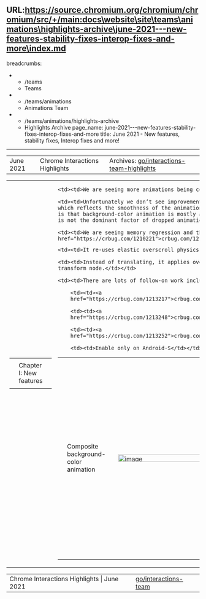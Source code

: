 URL:https://source.chromium.org/chromium/chromium/src/+/main:docs\website\site\teams\animations\highlights-archive\june-2021---new-features-stability-fixes-interop-fixes-and-more\index.md
---
breadcrumbs:
- - /teams
  - Teams
- - /teams/animations
  - Animations Team
- - /teams/animations/highlights-archive
  - Highlights Archive
page_name: june-2021---new-features-stability-fixes-interop-fixes-and-more
title: June 2021 - New features, stability fixes, Interop fixes and more!
---

<table>
<tr>

<td>June 2021</td>

<td>Chrome Interactions Highlights</td>

<td>Archives: <a href="http://go/animations-team-highlights">go/interactions-team-highlights</a></td>

</tr>
</table>

<table>
<tr>

<td><table></td>
<td><tr></td>

<td><td>Chapter I: New features</td></td>

<td></tr></td>
<td></table></td>

<td><table></td>
<td><tr></td>

<td><td>Composite background-color animation</td></td>

<td><td><img alt="image" src="https://lh4.googleusercontent.com/rHya85oxF853pbXs1D5q8q9SV2xekZtWIWWGcmYQ4s6DlvXcyGeuS_9Zk9Vb5qk73JxTEjFTzLQHUxj8laup5dbCOZ4vXP0fXUL_xtd-WNFlLQn6El0whQwe5Do1V192eHW1hJrzKA" height=19 width=283></td></td>

<td><td><img alt="image" src="https://lh5.googleusercontent.com/RNatxDtrJzdHYIC5oHcgxL7ajcpK2Iv2l2-_ShR6Idv0KXInV0qYhlB-Bh9n7Ft7UW70gucCbUWJAw0bBwMP-taUrZUjttltaiFpnzfw6Yugeniws_M4LjMjajXuT628gNL1cKRKKA" height=19 width=283></td></td>

<td><td><img alt="image" src="https://lh3.googleusercontent.com/IJMi8TbxUl9qriGc6ChrTf74Z7Bhz0Cv3kJ31Ja-JSoR4c-HKqULxw2yBiC7JZzHbExW3uuug6BEcxqyfpZCWXOh3hFEg9Njp4eALgbJLCPtJi7JZwttbKeUZqOZJIzV-BVbOlhUAQ" height=19 width=283></td></td>

<td><td><img alt="image" src="https://lh4.googleusercontent.com/hlpW92nOALGoQeoWIryCOpkDHyUL7jSqn5k41puVwjNqgz2JZNUmY5lPlHNu2udqf1xarZjBsvaeIaInsD-2Vrh4lEeGLMvg7HvKxWCEM90y_EkbUjWZcUKQ9mfT2kPs1p2b68X-mg" height=16 width=283></td></td>

<td><td><img alt="image" src="https://lh5.googleusercontent.com/Lmtm-9xfWUAEkzirIRr0U0UyWXKpC21Po57pjhX3P_Zx6_97j_yToFzmmXvL373Z2pMZs_ihciB-8qnPbqPDlzB_xXizKfkt1aiL4ynidq2PXRmOZNMawljumRcslU3kG5KmuKyT-A" height=59 width=283></td></td>

<td><td><img alt="image" src="https://lh3.googleusercontent.com/Rs6HguE0Zjz-SYNiIOZ83SbSe3Mdfb0ogO8T14iY7WAp2DOr96Jbn5HVUnjKui8AApsIToC1WJQzwPfXU6aSJh3IW_-ZjZssMtjWn9uHmwjPVSw1up81oN2B211uLI9OLLkvEkve8w" height=21 width=283></td></td>

<td><td><img alt="image" src="https://lh5.googleusercontent.com/scZffxszmv6AWdv6iaxx2_56xvqqTe6bBLPlV8hMp3SVoDKEOmFms5N48S0KIjVMteqCeu5ZWiuv93U0AdZmQhVyN6ubSRPANxtJZc6wCEywMlqNs0uTFdkFvqtNrDiGAyHIKwV4rQ" height=40 width=283></td></td>

<td><td>xidachen@ launched finch study for this feature and this <a href="https://docs.google.com/document/d/1Fkp7udbCgYqVtNf4gn-NXGVYamPrd_n0qKqalruTq6E/edit#">doc</a> summarizes its result. Here are some high-level points:</td></td>

    <td><td>We are seeing more animations being composited.</td></td>

    <td><td>Unfortunately we don’t see improvement in the “PercentDroppedFrame”,
    which reflects the smoothness of the animations overall. One possible reason
    is that background-color animation is mostly applied on small buttons and it
    is not the dominant factor of dropped animation frames.</td></td>

    <td><td>We are seeing memory regression and this is tracked by <a
    href="https://crbug.com/1210221">crbug.com/1210221</a>.</td></td>

<td><td>Moreover, this feature is now experimental, which means one can enable it by enabling “Experimental Web Platform features” in chrome://flags.</td></td>

<td><td>Capability Delegation Spec</td></td>

<td><td><img alt="image" src="https://lh5.googleusercontent.com/QZpkzz-EcZyPGYxfeNVDeC5oyrwyLaDXLDJDPXlZXIouySfVIVqPvOWJPliQFiOlc2EbyU467uu5dVFd9exgj2aYo5kg6-rg59ma-zb_Yxp7jmQdyNJb3GbX3K7t2ppDOh_tDUOD8w" height=88 width=283></td></td>

<td><td>mustaq@ finished the draft spec (<a href="https://wicg.github.io/capability-delegation/spec.html">link</a>) and it is ready for review.</td></td>

<td><td>Android 12 Overscroll</td></td>

<td><td><img alt="image" src="https://lh6.googleusercontent.com/0h7u2zpQbuiN4fQIIkFzibmx86KdLvK5X-P-vFKr1bGrj5AhP5FV5_ZMHQ6_YnWA-a24li0BjD2_JMwr5vC4FHCIunYc9StHR8m4MLuViGUoYS8xQewQYJIVIQ9nY1vTN70pCqRHzw" height=507 width=240></td></td>

<td><td>flackr@ has finished the initial version of working overscroll.</td></td>

    <td><td>It re-uses elastic overscroll physics from Mac overscroll.</td></td>

    <td><td>Instead of translating, it applies overscroll stretch on the
    transform node.</td></td>

    <td><td>There are lots of follow-on work including:</td></td>

        <td><td><a
        href="https://crbug.com/1213217">crbug.com/1213217</a></td></td>

        <td><td><a
        href="https://crbug.com/1213248">crbug.com/1213248</a></td></td>

        <td><td><a
        href="https://crbug.com/1213252">crbug.com/1213252</a></td></td>

        <td><td>Enable only on Android-S</td></td>

<td></tr></td>
<td></table></td>

<td><table></td>
<td><tr></td>

<td><td>Chapter II: Stability fixes</td></td>

<td></tr></td>
<td></table></td>

<td><table></td>
<td><tr></td>

<td><td>Fix privacy leak of visited links</td></td>

<td><td><img alt="image" src="https://lh3.googleusercontent.com/U7PEC5Lsr_AZGA2ft-FNFL1QB__w3tp_c5JqGfL20L0qnE_MSu6L3U62BNNoSEAt3GO_dAmvcgkMac1Ue0xGHp0tfU7xK0h1eK2XLksH5vlhTbAqCaNoo_8n6akgSW-6dATvDJIWrw" height=119 width=283></td></td>

<td><td>kevers@ fixed a privacy leak issue of visited links. A repro case is shown above. The fix to the issue is:</td></td>

    <td><td>Extract the visited style even if link is unvisited during style
    resolution.</td></td>

    <td><td>Generate a transition if either the visited or unvisited style
    changed.</td></td>

    <td><td>animation.effect.getKeyframes reports unvisited style regardless of
    whether visited.</td></td>

    <td><td>Visually render with the correct style. This is possible since the
    interpolation code retains a pair of colors to interpolate corresponding to
    the visited and unvisited style.</td></td>

<td><td>Fix a crash in Mac IME fix</td></td>

<td><td><img alt="image" src="https://lh5.googleusercontent.com/dpHdLwkQP2mvEqUTWU9WqebZlmcMHpkvca2sQQ_PDj6vI0xu_U5Gfuj2nZtp_1qr0sPM9ii3oWPPjHzGoT8yXVrrgF8Zoa48yDC5IrR91f9oJHF9nEqPZ63rcY_B3wkVntyVeRBHsQ" height=112 width=283></td></td>

<td><td>flackr@ fixed a crash by performing a null check.</td></td>

<td><td>Removed one fake user activation</td></td>

<td><td><img alt="image" src="https://lh6.googleusercontent.com/UFQIE4kr5dmWZAXVGBKCYupnAMRfM5mnJOZzxQV5hNium6j1f8EZNgiiYpTU3ANfDA86IdaiwzE6A5ROxhkidFQSZ6c_41ESS9MmG-4TaIUx6Qva4YSktkMXi7RzNesE_lsQ6kTVaw" height=40 width=283></td></td>

<td><td>mustaq@ fixed a fake activation issue as a suspect for <a href="https://crbug.com/1201355">a navigation problem</a>.</td></td>

    <td><td>UMA investigation revealed <a
    href="https://bugs.chromium.org/p/chromium/issues/detail?id=1082258#c7">&lt;0.005%</a>
    page loads could be affected.</td></td>

    <td><td>Tentatively removed the fake user activation notification from JS
    play() and everything seems good as before!</td></td>

<td></tr></td>
<td></table></td>

<td><table></td>
<td><tr></td>

<td><td>Chapter III: Interop fixes</td></td>

<td><td>Overscroll-behavior</td></td>

<td><td><img alt="image" src="https://lh6.googleusercontent.com/S2OGqJ8UBP5vXu-AHhhmG08aQ8vAqNZiIfalExhOPEMLceQvuMFl46LyzwWSQ8z7GuIAN72tD8D1ggtAWgoxMyyMu3fT_mq_a7C8pEzfn6AJGJQpdqNOC9TBCy0ETSsiXw1rFtJ7Pw" height=249 width=219></td></td>

<td><td>xidachen@ kept working on the <a href="https://bugs.chromium.org/p/chromium/issues/detail?id=954423">bug</a>, where chrome propagates overscroll-behavior from the &lt;body&gt; element, while by spec it should be from the &lt;html&gt; element.</td></td>

    <td><td>A detailed <a
    href="https://docs.google.com/document/d/1-pqljDgzzgRVve2oWUq237JPgtT12wcoctxbtBaHZdU/edit?ts=609ec0c2#heading=h.1xrzhx8chbuz">doc</a>
    describing the problem.</td></td>

    <td><td>Break the feature counter into two cases. (<a
    href="https://chromium-review.googlesource.com/c/chromium/src/+/2896470">CL</a>)</td></td>

    <td><td>Querying UKM table shows that google.com is the major site that have
    this problem.</td></td>

<td></tr></td>
<td></table></td>

<td><table></td>
<td><tr></td>

<td><td>Chapter IV: à la carte</td></td>

<td><td>Bisecting on Android</td></td>

<td><td><img alt="image" src="https://lh5.googleusercontent.com/m4--LoEEaNPk4c_0-r7W7qUQT-Mt9LxW1868uj1C_nkaaI0eRXELyBdeKBxezMPUxQOOYdeVdDp49kFfesUTzjUcnIH0LbsriCUxgNahkomeazrCDesL0A3wSlGxxz09goTyRACTzQ" height=197 width=283></td></td>

<td><td>skobes@ found that it is quite annoying to bisect on Android, but it is possible, and also that the tool could be improved.</td></td>

    <td><td><a
    href="https://docs.google.com/document/d/1e6IXv9hZQKeOsBx5ywjsBnqS0ZLW9kY2kald_RErJ0w/edit">go/chrome-android-bisect</a>
    contains all the details on how to bisect on Android.</td></td>

    <td><td>skobes@ used that for two recent top-controls regressions</td></td>

        <td><td><a
        href="https://crbug.com/1167400">crbug.com/1167400</a></td></td>

        <td><td><a
        href="https://crbug.com/1207888">crbug.com/1207888</a></td></td>

<td><td>AtomicString for PointerEvent type</td></td>

<td><td><img alt="image" src="https://lh4.googleusercontent.com/-60-y1VG2NM4PHDvKf5ZjwIymMNYmYsGdxDZXwvQurFZFpIpsgzJ3VtVNqtOCofZHu0HEd8rPwAk6Wx89o2n4AhjHqLYtZL-fWGiwZuf5SIcEUDafQaa8NpUqOPuPFGQPw6uZ5vQ2A" height=222 width=283> <img alt="image" src="https://lh4.googleusercontent.com/FaaGEYPh_5yWVoGm20LLQ6CEutr55-nK29wKIhTRLLqcZ-4_oyH4A5NDAEcfVmcusUa04evUcPSucEzzCnDcnqcAU9PgdRL_vCikZY3xrpuE-EilMwRQZ4pB7YkE65zZx6r9O3qVdw" height=216 width=280></td></td>

<td><td>flackr@ <a href="https://chromium-review.googlesource.com/c/chromium/src/+/2878101">replaced char\* with AtomicString</a> for PointerEvent type. Why?</td></td>

    <td><td>The returned string is passed to PointerEventInit::setPointerType
    implicitly cast to a WTF::string for the rest of its existence. What’s the
    problem?</td></td>

    <td><td>First, we take the strlen of the string, which is O(n)
    operation.</td></td>

    <td><td>Then, we allocate storage space and copy the string constant, which
    is O(n) time + space.</td></td>

    <td><td>If we instead construct a String from another String, then it just
    adds a ref to the StringImpl, and that’s O(1). Refer to the screenshot on
    the left hand side for details.</td></td>

<td><td>Now the String is constructed, are we done? Well, not yet, we have to compare two strings.</td></td>

    <td><td>Comparing two arbitrary Strings is O(n), see EqualStringView
    implementation.</td></td>

    <td><td>But, comparing two AtomicStrings is O(1)! Refer to the screenshot on
    the right hand side for details.</td></td>

<td></tr></td>
<td></table></td>

<td><table></td>
<td><tr></td>

<td><td>Chapter V: Bug Updates</td></td>

<td><td><img alt="image" src="https://lh4.googleusercontent.com/9pOwepddVaq1FOyV6gnlnpNiwcjT7bJTpRPEsbmAF4_pHGvoXvHSXPVJT3564WtjQMcPaf2kBxdO8LI3PYbh6UAuL4knuYVgCgQK6hR3OdHwCATe4UcB1-B8z_I02CMj6XCpIBSbcA" height=155 width=280> <img alt="image" src="https://lh3.googleusercontent.com/DQwfAQnP-zJ455WAFGOv6VvpLyKTwXBlBTnDiz9EopH_xeLuGmQVvFH-OqjbEqjBczQfcHPpe-lW4yxg7v5iQ5P09SRMiVUXYdRMriK-oNKkfctmtimxAfJEaVsLIPTwTFN7ZMgEMg" height=153 width=278></td></td>

<td><td>Our team kept on top of bugs. We closed almost the same amount of P1 bugs vs opened P1 bugs.</td></td>

<td></tr></td>
<td></table></td>

</tr>
</table>

<table>
<tr>

<td>Chrome Interactions Highlights | June 2021</td>

<td><a href="http://go/interactions-team">go/interactions-team</a></td>

</tr>
</table>
